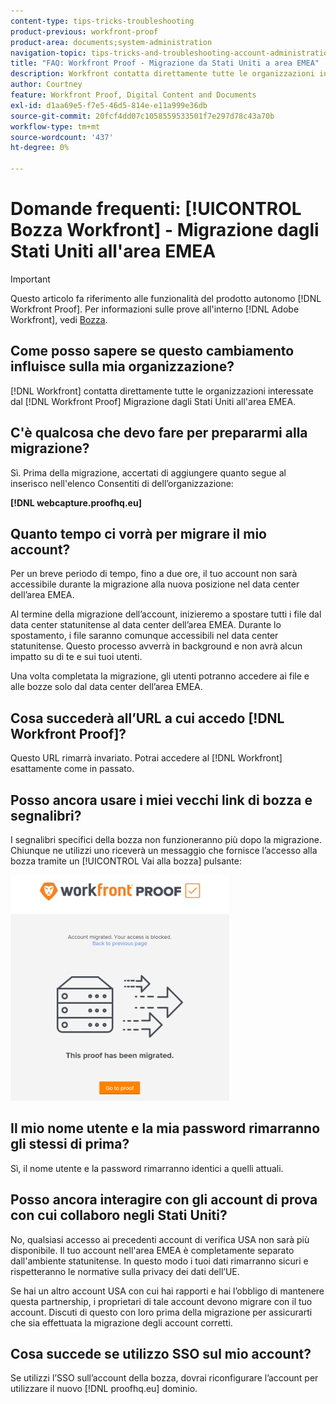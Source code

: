 ```yaml
---
content-type: tips-tricks-troubleshooting
product-previous: workfront-proof
product-area: documents;system-administration
navigation-topic: tips-tricks-and-troubleshooting-account-administration-workfront-proof
title: "FAQ: Workfront Proof - Migrazione da Stati Uniti a area EMEA"
description: Workfront contatta direttamente tutte le organizzazioni interessate dalla migrazione di Workfront Proof US all’area EMEA.
author: Courtney
feature: Workfront Proof, Digital Content and Documents
exl-id: d1aa69e5-f7e5-46d5-814e-e11a999e36db
source-git-commit: 20fcf4dd07c1058559533501f7e297d78c43a70b
workflow-type: tm+mt
source-wordcount: '437'
ht-degree: 0%

---
```


# Domande frequenti: [!UICONTROL Bozza Workfront] - Migrazione dagli Stati Uniti all&#39;area EMEA

>[!IMPORTANT]
>
>Questo articolo fa riferimento alle funzionalità del prodotto autonomo [!DNL Workfront Proof]. Per informazioni sulle prove all&#39;interno [!DNL Adobe Workfront], vedi [Bozza](../../../review-and-approve-work/proofing/proofing.md).

## Come posso sapere se questo cambiamento influisce sulla mia organizzazione?

[!DNL Workfront] contatta direttamente tutte le organizzazioni interessate dal [!DNL Workfront Proof] Migrazione dagli Stati Uniti all&#39;area EMEA.

## C&#39;è qualcosa che devo fare per prepararmi alla migrazione?

Sì. Prima della migrazione, accertati di aggiungere quanto segue al inserisco nell&#39;elenco Consentiti di dell’organizzazione:

**[!DNL webcapture.proofhq.eu]**

## Quanto tempo ci vorrà per migrare il mio account?

Per un breve periodo di tempo, fino a due ore, il tuo account non sarà accessibile durante la migrazione alla nuova posizione nel data center dell’area EMEA.

Al termine della migrazione dell’account, inizieremo a spostare tutti i file dal data center statunitense al data center dell’area EMEA. Durante lo spostamento, i file saranno comunque accessibili nel data center statunitense. Questo processo avverrà in background e non avrà alcun impatto su di te e sui tuoi utenti.

Una volta completata la migrazione, gli utenti potranno accedere ai file e alle bozze solo dal data center dell’area EMEA.

## Cosa succederà all’URL a cui accedo [!DNL Workfront Proof]?

Questo URL rimarrà invariato. Potrai accedere al [!DNL Workfront] esattamente come in passato.

## Posso ancora usare i miei vecchi link di bozza e segnalibri?

I segnalibri specifici della bozza non funzioneranno più dopo la migrazione. Chiunque ne utilizzi uno riceverà un messaggio che fornisce l’accesso alla bozza tramite un [!UICONTROL Vai alla bozza] pulsante:

![This_proof_has_been_migrated.png](assets/this-proof-has-been-migrated-350x361.png)

## Il mio nome utente e la mia password rimarranno gli stessi di prima?

Sì, il nome utente e la password rimarranno identici a quelli attuali.

## Posso ancora interagire con gli account di prova con cui collaboro negli Stati Uniti?

No, qualsiasi accesso ai precedenti account di verifica USA non sarà più disponibile. Il tuo account nell&#39;area EMEA è completamente separato dall&#39;ambiente statunitense. In questo modo i tuoi dati rimarranno sicuri e rispetteranno le normative sulla privacy dei dati dell’UE.

Se hai un altro account USA con cui hai rapporti e hai l’obbligo di mantenere questa partnership, i proprietari di tale account devono migrare con il tuo account. Discuti di questo con loro prima della migrazione per assicurarti che sia effettuata la migrazione degli account corretti.

## Cosa succede se utilizzo SSO sul mio account?

Se utilizzi l’SSO sull’account della bozza, dovrai riconfigurare l’account per utilizzare il nuovo [!DNL proofhq.eu] dominio.
